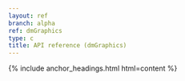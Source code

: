 ```yaml
---
layout: ref
branch: alpha
ref: dmGraphics
type: c
title: API reference (dmGraphics)
---
```

{% include anchor_headings.html html=content %}